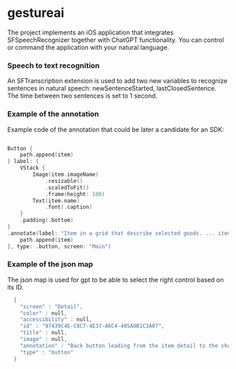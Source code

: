 # gestureai
The project implements an iOS application that integrates SFSpeechRecognizer together with ChatGPT functionality. You can control or command the application with your natural language. 

### Speech to text recognition
An SFTranscription extension is used to add two new variables to recognize sentences in natural speech: newSentenceStarted, lastClosedSentence. The time between two sentences is set to 1 second.

### Example of the annotation
Example code of the annotation that could be later a candidate for an SDK:

```swift

Button {
	path.append(item)
} label: {
	VStack {
		Image(item.imageName)
			.resizable()
			.scaledToFit()
			.frame(height: 100)
		Text(item.name)
			.font(.caption)
	}
	.padding(.bottom)
}
.annotate(label: "Item in a grid that describe selected goods. ... item name: \(item.name) item description:\(item.description)", command: { _ in
	path.append(item)
}, type: .button, screen: "Main")

```

### Example of the json map
The json map is used for gpt to be able to select the right control based on its ID.

```swift
  {
    "screen" : "Detail",
    "color" : null,
    "accessibility" : null,
    "id" : "97439C4E-C8C7-4E37-A6C4-405A0B1C3A07",
    "title" : null,
    "image" : null,
    "annotation" : "Back button leading from the item detail to the shop home page.",
    "type" : "button"
  }
```


